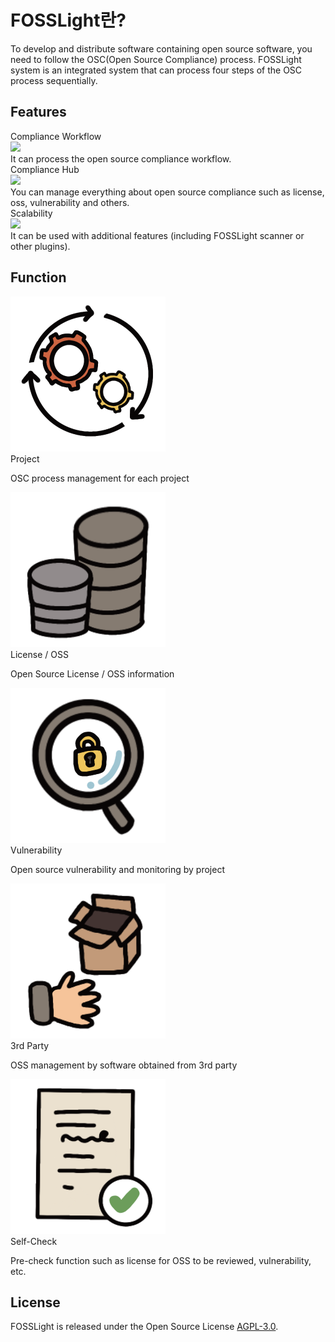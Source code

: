 # FOSSLight란?
To develop and distribute software containing open source software, you need to follow the OSC(Open Source Compliance) process. FOSSLight system is an integrated system that can process four steps of the OSC process sequentially.

## Features
<div class="flex-container">
  <div class="flex-contents">
    <div>
      <div id="feature_title">
        Compliance Workflow
      </div>
      <div id="feature_img">
        <img src="https://img.icons8.com/pastel-glyph/50/000000/workflow-cycle--v1.png"/>
      </div>
      <div id="feature_content">
       It can process the open source compliance workflow.
      </div>
    </div>
  </div>

  <div class="flex-contents">
    <div>
      <div id="feature_title">
        Compliance Hub
      </div>
      <div id="feature_img">
        <img src="https://img.icons8.com/wired/64/000000/hub.png"/>
      </div>
      <div id="feature_content">
        You can manage everything about open source compliance such as license, oss, vulnerability and others.
      </div>
    </div>
  </div>

  <div class="flex-contents">
    <div>
      <div id="feature_title">
        Scalability
      </div>
      <div id="feature_img">
        <img src="https://img.icons8.com/wired/64/000000/plugin.png"/>
      </div>
      <div id="feature_content">
        It can be used with additional features (including FOSSLight scanner or other plugins).
      </div>
    </div>
  </div>
</div>

## Function

<div class="person-container">
  <div class="persons js-dropdown-items">
    <div class="person js-dropdown-item">
      <div class="avatar"><img src="about/images/process4.png" alt="" title="Title 1"></div>
      <div class="fullname">Project</div>
      <div class="js-description">
        <p>OSC process management for each project</p>
      </div>
    </div>
    <div class="person js-dropdown-item">
      <div class="avatar"><img src="about/images/data3.png" alt="" title="Title 2"></div>
      <div class="fullname">License / OSS</div>
      <div class="js-description">
        <p>Open Source License / OSS information</p>
      </div>
    </div>
    <div class="person js-dropdown-item">
      <div class="avatar"><img src="about/images/lock2.png" alt="" title="Title 3"></div>
      <div class="fullname">Vulnerability</div>
      <div class="js-description">
        <p>Open source vulnerability and monitoring by project</p>
      </div>
    </div>   
    <div class="person js-dropdown-item">
      <div class="avatar"><img src="about/images/3rdparty3.png" alt="" title="Title 3"></div>
      <div class="fullname">3rd Party</div>
      <div class="js-description">
        <p>OSS management by software obtained from 3rd party</p>
      </div>
    </div> 
        <div class="person js-dropdown-item">
      <div class="avatar"><img src="about/images/check3.png" alt="" title="Title 3"></div>
      <div class="fullname">Self-Check</div>
      <div class="js-description">
        <p>Pre-check function such as license for OSS to be reviewed, vulnerability, etc.</p>
      </div>
    </div> 
  </div>
</div>

## License
FOSSLight is released under the Open Source License [AGPL-3.0][agpl].

[agpl]: https://github.com/fosslight/fosslight/blob/main/LICENSE
